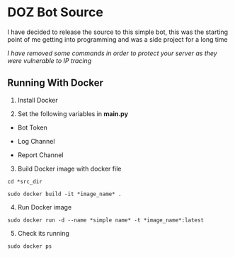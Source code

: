 # DOZ Bot Source

I have decided to release the source to this simple bot, this was the starting point of me getting into programming and was a side project for a long time

*I have removed some commands in order to protect your server as they were vulnerable to IP tracing*


## Running With Docker

1. Install Docker

2. Set the following variables in **main.py**

- Bot Token

- Log Channel

- Report Channel

3. Build Docker image with docker file
	
`cd *src_dir`

`sudo docker build -it *image_name* .`

4. Run Docker image

`sudo docker run -d --name *simple name* -t *image_name*:latest `

5. Check its running

`sudo docker ps`


